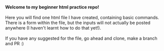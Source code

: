**Welcome to my beginner html practice repo!**
</br>
</br>
Here you will find one html file I have created, containing basic commands. There is a form within the file, but the inputs will not actually be posted anywhere (I haven't learnt how to do that yet!). 
</br>
</br>
If you have any suggested for the file, go ahead and clone, make a branch and PR :)
